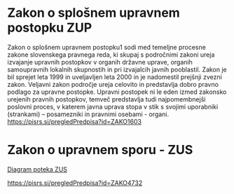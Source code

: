 # Zakon o splošnem upravnem postopku ZUP

Zakon o splošnem upravnem postopku1 sodi med temeljne procesne zakone slovenskega pravnega reda, ki skupaj s področnimi zakoni ureja izvajanje upravnih postopkov v organih državne uprave, organih samoupravnih lokalnih skupnostih in pri izvajalcih javnih pooblastil. Zakon je bil sprejet leta 1999 in uveljavljen leta 2000 in je nadomestil prejšnji zvezni zakon. Veljavni zakon področje ureja celovito in predstavlja dobro pravno podlago za upravne postopke. Upravni postopek ni le eden izmed zakonsko urejenih pravnih postopkov, temveč predstavlja tudi najpomembnejši poslovni proces, v katerem javna uprava stopa v stik s svojimi uporabniki (strankami) – posamezniki in pravnimi osebami - organi.
https://pisrs.si/pregledPredpisa?id=ZAKO1603

# Zakon o upravnem sporu - ZUS
[Diagram poteka ZUS](ZUS.md)

https://pisrs.si/pregledPredpisa?id=ZAKO4732
